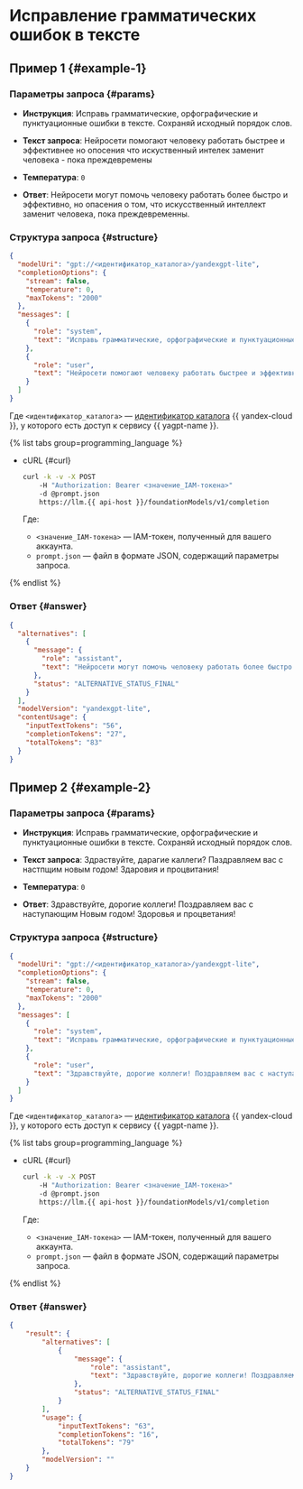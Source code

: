 # Исправление грамматических ошибок в тексте

## Пример 1 {#example-1}

### Параметры запроса {#params}

* **Инструкция**: Исправь грамматические, орфографические и пунктуационные ошибки в тексте. Сохраняй исходный порядок слов.

* **Текст запроса**: Нейросети помогают человеку работать быстрее и эффективнее но опосения что искуственный интелек заменит человека - пока преждевремены

* **Температура**: `0`

* **Ответ**: Нейросети могут помочь человеку работать более быстро и эффективно, но опасения о том, что искусственный интеллект заменит человека, пока преждевременны.

### Структура запроса {#structure}

```json
{
  "modelUri": "gpt://<идентификатор_каталога>/yandexgpt-lite",
  "completionOptions": {
    "stream": false,
    "temperature": 0,
    "maxTokens": "2000"
  },
  "messages": [
    {
      "role": "system",
      "text": "Исправь грамматические, орфографические и пунктуационные ошибки в тексте. Сохраняй исходный порядок слов."
    },
    {
      "role": "user",
      "text": "Нейросети помогают человеку работать быстрее и эффективнее но опосения что искуственный интелек заменит человека - пока преждевремены"
    }
  ]
}
```

Где `<идентификатор_каталога>` — [идентификатор каталога](../../../resource-manager/operations/folder/get-id.md) {{ yandex-cloud }}, у которого есть доступ к сервису {{ yagpt-name }}.

{% list tabs group=programming_language %}

- cURL {#curl}

	```bash
	curl -k -v -X POST
     	-H "Authorization: Bearer <значение_IAM-токена>"
     	-d @prompt.json
     	https://llm.{{ api-host }}/foundationModels/v1/completion
	```
	
	Где:

	* `<значение_IAM-токена>` — IAM-токен, полученный для вашего аккаунта.
	* `prompt.json` — файл в формате JSON, содержащий параметры запроса.

{% endlist %}

### Ответ {#answer}

```json
{
  "alternatives": [
    {
      "message": {
        "role": "assistant",
        "text": "Нейросети могут помочь человеку работать более быстро и эффективно, но опасения о том, что искусственный интеллект заменит человека, пока преждевременны."
      },
      "status": "ALTERNATIVE_STATUS_FINAL"
    }
  ],
  "modelVersion": "yandexgpt-lite",
  "contentUsage": {
    "inputTextTokens": "56",
    "completionTokens": "27",
    "totalTokens": "83"
  }
}
```

## Пример 2 {#example-2}

### Параметры запроса {#params}

* **Инструкция**: Исправь грамматические, орфографические и пунктуационные ошибки в тексте. Сохраняй исходный порядок слов.

* **Текст запроса**: Здраствуйте, дарагие каллеги? Паздравляем вас с настпщим новым годом! Здаровия и процвитания!

* **Температура**: `0`

* **Ответ**: Здравствуйте, дорогие коллеги! Поздравляем вас с наступающим Новым годом! Здоровья и процветания!

### Структура запроса {#structure}

```json
{
  "modelUri": "gpt://<идентификатор_каталога>/yandexgpt-lite",
  "completionOptions": {
    "stream": false,
    "temperature": 0,
    "maxTokens": "2000"
  },
  "messages": [
    {
      "role": "system",
      "text": "Исправь грамматические, орфографические и пунктуационные ошибки в тексте. Сохраняй исходный порядок слов."
    },
    {
      "role": "user",
      "text": "Здравствуйте, дорогие коллеги! Поздравляем вас с наступающим Новым годом! Здоровья и процветания!"
    }
  ]
}
```

Где `<идентификатор_каталога>` — [идентификатор каталога](../../../resource-manager/operations/folder/get-id.md) {{ yandex-cloud }}, у которого есть доступ к сервису {{ yagpt-name }}.

{% list tabs group=programming_language %}

- cURL {#curl}

	```bash
	curl -k -v -X POST
     	-H "Authorization: Bearer <значение_IAM-токена>"
     	-d @prompt.json
     	https://llm.{{ api-host }}/foundationModels/v1/completion
	```
	
	Где:

	* `<значение_IAM-токена>` — IAM-токен, полученный для вашего аккаунта.
	* `prompt.json` — файл в формате JSON, содержащий параметры запроса.

{% endlist %}

### Ответ {#answer}

```json
{
    "result": {
        "alternatives": [
            {
                "message": {
                    "role": "assistant",
                    "text": "Здравствуйте, дорогие коллеги! Поздравляем вас с наступающим Новым годом! Здоровья и процветания!"
                },
                "status": "ALTERNATIVE_STATUS_FINAL"
            }
        ],
        "usage": {
            "inputTextTokens": "63",
            "completionTokens": "16",
            "totalTokens": "79"
        },
        "modelVersion": ""
    }
}
```
